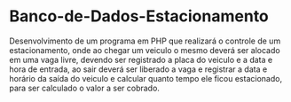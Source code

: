 # Banco-de-Dados-Estacionamento
 Desenvolvimento de um programa em PHP que realizará o controle de um estacionamento, onde ao chegar um veiculo o mesmo deverá ser alocado em uma vaga livre, devendo ser registrado a placa do veiculo e a data e hora de entrada, ao sair deverá ser liberado a vaga e registrar a data e horário da saída do veiculo e calcular quanto tempo ele ficou estacionado, para ser calculado o valor a ser cobrado.
